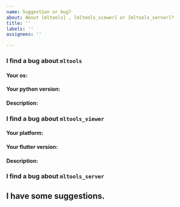 ```yaml
---
name: Suggestion or bug?
about: About [mltools] , [mltools_viewer] or [mltools_server]?
title: ''
labels: ''
assignees: ''

---
```


### I find a bug about `mltools`
#### Your os:
#### Your python version:
#### Description:

### I find a bug about `mltools_viewer`
#### Your platform:
#### Your flutter version:
#### Description:

### I find a bug about `mltools_server`

## I have some suggestions.
